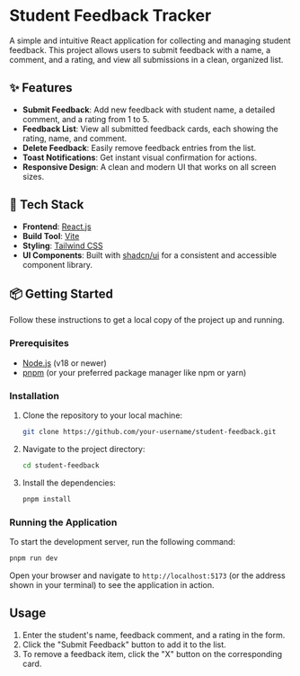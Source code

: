 # Student Feedback Tracker

A simple and intuitive React application for collecting and managing student feedback. This project allows users to submit feedback with a name, a comment, and a rating, and view all submissions in a clean, organized list.

## ✨ Features

- **Submit Feedback**: Add new feedback with student name, a detailed comment, and a rating from 1 to 5.
- **Feedback List**: View all submitted feedback cards, each showing the rating, name, and comment.
- **Delete Feedback**: Easily remove feedback entries from the list.
- **Toast Notifications**: Get instant visual confirmation for actions.
- **Responsive Design**: A clean and modern UI that works on all screen sizes.

## 🚀 Tech Stack

- **Frontend**: [React.js](https://reactjs.org/)
- **Build Tool**: [Vite](https://vitejs.dev/)
- **Styling**: [Tailwind CSS](https://tailwindcss.com/)
- **UI Components**: Built with [shadcn/ui](https://ui.shadcn.com/) for a consistent and accessible component library.

## 📦 Getting Started

Follow these instructions to get a local copy of the project up and running.

### Prerequisites

- [Node.js](https://nodejs.org/en/) (v18 or newer)
- [pnpm](https://pnpm.io/installation) (or your preferred package manager like npm or yarn)

### Installation

1.  Clone the repository to your local machine:
    ```bash
    git clone https://github.com/your-username/student-feedback.git
    ```
2.  Navigate to the project directory:
    ```bash
    cd student-feedback
    ```
3.  Install the dependencies:
    ```bash
    pnpm install
    ```

### Running the Application

To start the development server, run the following command:

```bash
pnpm run dev
```

Open your browser and navigate to `http://localhost:5173` (or the address shown in your terminal) to see the application in action.

## Usage

1.  Enter the student's name, feedback comment, and a rating in the form.
2.  Click the "Submit Feedback" button to add it to the list.
3.  To remove a feedback item, click the "X" button on the corresponding card.
